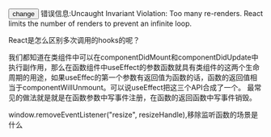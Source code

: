 <button onClick={setTrue(!isTrue)}>change</button>
错误信息:Uncaught Invariant Violation: Too many re-renders. React limits the number of renders to prevent an infinite loop.

React是怎么区别多次调用的hooks的呢？

我们都知道在类组件中可以在componentDidMount和componentDidUpdate中执行副作用，那么在函数组件中useEffect的参数函数就具有类组件的这两个生命周期的用途，如果useEffec的第一个参数有返回值为函数的话，函数的返回值相当于componentWillUnmount。可以说useEffect把这三个API合成了一个。
最常见的做法就是就是在函数参数中写事件注册，在函数的返回函数中写事件销毁。


window.removeEventListener("resize", resizeHandle),移除监听函数的场景是什么